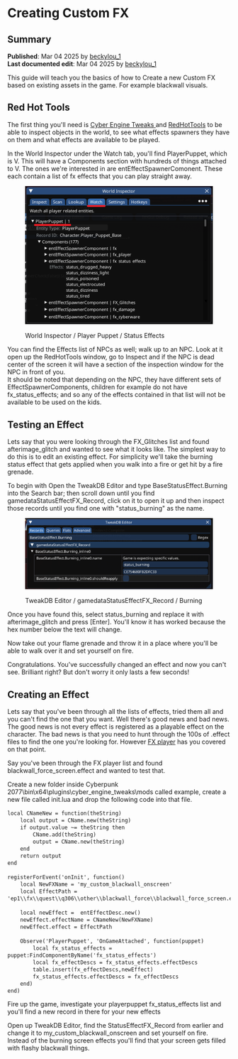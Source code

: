 # Creating Custom FX

## Summary

**Published**: Mar 04 2025 by [beckylou\_1](https://app.gitbook.com/u/cqyE5SIC8GdJ2SJjjKCB32zFDM62 "mention")\
**Last documented edit**: Mar 04 2025 by [beckylou\_1](https://app.gitbook.com/u/cqyE5SIC8GdJ2SJjjKCB32zFDM62 "mention")

This guide will teach you the basics of how to Create a new Custom FX based on existing assets in the game. For example blackwall visuals.

## Red Hot Tools

The first thing you'll need is [Cyber Engine Tweaks ](https://app.gitbook.com/o/-MP5ijqI11FeeX7c8-N8/s/-MP5jWcLZLbbbzO-_ua1-887967055/)and [RedHotTools](../../../for-mod-creators-theory/modding-tools/redhottools/) to be able to inspect objects in the world, to see what effects spawners they have on them and what effects are available to be played.

In the World Inspector under the Watch tab, you'll find PlayerPuppet, which is V. This will have a Components section with hundreds of things attached to V. The ones we're interested in are entEffectSpawnerComonent. These each contain a list of fx effects that you can play straight away.

<figure><img src="../../../.gitbook/assets/Pic1RHT_PlayerPuppet.png" alt=""><figcaption><p>World Inspector / Player Puppet / Status Effects</p></figcaption></figure>

You can find the Effects list of NPCs as well; walk up to an NPC. Look at it open up the RedHotTools window, go to Inspect and if the NPC is dead center of the screen it will have a section of the inspection window for the NPC in front of you.\
It should be noted that depending on the NPC, they have different sets of EffectSpawnerComponents, children for example do not have fx\_status\_effects; and so any of the effects contained in that list will not be available to be used on the kids.

## Testing an Effect

Lets say that you were looking through the FX\_Glitches list and found afterimage\_glitch and wanted to see what it looks like. The simplest way to do this is to edit an existing effect. For simplicity we'll take the burning status effect that gets applied when you walk into a fire or get hit by a fire grenade.

To begin with Open the TweakDB Editor and type BaseStatusEffect.Burning into the Search bar; then scroll down until you  find gamedataStatusEffectFX\_Record, click on it to open it up and then inspect those records until you find one with "status\_burning" as the name.

<figure><img src="../../../.gitbook/assets/Pic2Tweak_EffectBurning.png" alt=""><figcaption><p>TweakDB Editor / gamedataStatusEffectFX_Record / Burning</p></figcaption></figure>

Once you have found this, select status\_burning and replace it with afterimage\_glitch and press \[Enter]. You'll know it has worked because the hex number below the text will change.

Now take out your flame grenade and throw it in a place where you'll be able to walk over it and set yourself on fire.

Congratulations. You've successfully changed an effect and now you can't see. Brilliant right? But don't worry it only lasts a few seconds!

## Creating an Effect

Lets say that you've been through all the lists of effects, tried them all and you can't find the one that you want. Well there's good news and bad news. The good news is not every effect is registered as a playable effect on the character. The bad news is that you need to hunt through the 100s of .effect files to find the one you're looking for. However [FX player](https://www.nexusmods.com/cyberpunk2077/mods/8194) has you covered on that point.

Say you've been through the FX player list and found blackwall\_force\_screen.effect and wanted to test that.

Create a new folder inside Cyberpunk 2077\bin\x64\plugins\cyber\_engine\_tweaks\mods called example, create a new file called init.lua and drop the following code into that file.

```
local CNameNew = function(theString)
	local output = CName.new(theString)
	if output.value ~= theString then
		CName.add(theString)
		output = CName.new(theString)
	end
	return output
end

registerForEvent('onInit', function()
	local NewFXName = 'my_custom_blackwall_onscreen'
	local EffectPath = 'ep1\\fx\\quest\\q306\\other\\blackwall_force\\blackwall_force_screen.effect'

	local newEffect =  entEffectDesc.new()
	newEffect.effectName = CNameNew(NewFXName)
	newEffect.effect = EffectPath

	Observe('PlayerPuppet', 'OnGameAttached', function(puppet)
		local fx_status_effects = puppet:FindComponentByName('fx_status_effects')
		local fx_effectDescs = fx_status_effects.effectDescs
		table.insert(fx_effectDescs,newEffect)
		fx_status_effects.effectDescs = fx_effectDescs
	end)
end)
```

Fire up the game, investigate your playerpuppet fx\_status\_effects list and you'll find a new record in there for your new effects

Open up TweakDB Editor, find the StatusEffectFX\_Record from earlier and change it to my\_custom\_blackwall\_onscreen and set yourself on fire. Instead of the burning screen effects you'll find that your screen gets filled with flashy blackwall things.
